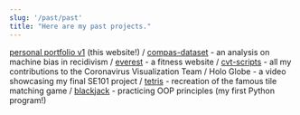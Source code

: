 ```yaml
---
slug: '/past/past'
title: "Here are my past projects."
---
```

<a href='https://github.com/xsharonhe/personal-portfolio'>personal portfolio v1</a> (this website!) / <a href='https://github.com/xsharonhe/compas-dataset'>compas-dataset</a> - an analysis on machine bias in recidivism / <a href='https://github.com/xsharonhe/everest'>everest</a> - a fitness website / <a href='https://github.com/xsharonhe/cvt-scripts'>cvt-scripts</a> - all my contributions to the Coronavirus Visualization Team / <a> Holo Globe</a> - a video showcasing my final SE101 project / <a href='[tetris](https://github.com/xsharonhe/tetris)'>tetris</a> - recreation of the famous tile matching game / <a href='https://github.com/xsharonhe/blackjack'>blackjack</a> - practicing OOP principles (my first Python program!)